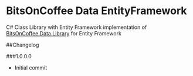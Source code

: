 # BitsOnCoffee Data EntityFrameworkC# Class Library with Entity Framework implementation of [BitsOnCoffee.Data Library](https://github.com/BitsOnCoffee/Data) for Entity Framework##Changelog###1.0.0.0* Initial commit